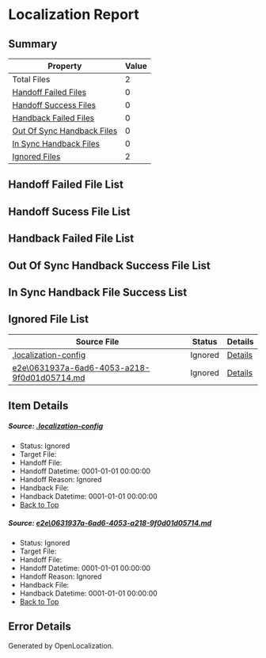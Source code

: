# <a name='report-top'></a> Localization Report

## Summary
 Property | Value 
 -------- | ----- 
 Total Files | 2
[ Handoff Failed Files ](#handoff-failed-list)| 0
[ Handoff Success Files ](#handoff-success-list)| 0
[ Handback Failed Files ](#handback-failed-list)| 0
[ Out Of Sync Handback Files ](#outofsync-handback-success-list)| 0
[ In Sync Handback Files ](#insync-handback-success-list)| 0
[ Ignored Files ](#ignored-list)| 2

## <a name='handoff-failed-list'></a> Handoff Failed File List

## <a name='handoff-success-list'></a> Handoff Sucess File List

## <a name='handback-failed-list'></a> Handback Failed File List

## <a name='outofsync-handback-success-list'></a> Out Of Sync Handback Success File List

## <a name='insync-handback-success-list'></a> In Sync Handback File Success List

## <a name='ignored-list'></a> Ignored File List
 Source File | Status | Details 
 ----------- | ------ | ------- 
 [.localization-config](https://github.com/OpenLocalizationTest/oltest/blob/4719d2d835e6187a06ce1fb11947b5feac8d3aa8/.localization-config) | Ignored | [Details](#44c464a08dbf62d71471374c459d78e5fe18d7550)
 [e2e\0631937a-6ad6-4053-a218-9f0d01d05714.md](https://github.com/OpenLocalizationTest/oltest/blob/4719d2d835e6187a06ce1fb11947b5feac8d3aa8/e2e/0631937a-6ad6-4053-a218-9f0d01d05714.md) | Ignored | [Details](#56494da1d48f08682dc7e99276025f67f4c64b231)

## Item Details
##### <a name='44c464a08dbf62d71471374c459d78e5fe18d7550'></a> Source: [.localization-config](https://github.com/OpenLocalizationTest/oltest/blob/4719d2d835e6187a06ce1fb11947b5feac8d3aa8/.localization-config)
* Status: Ignored
* Target File: 
* Handoff File: 
* Handoff Datetime: 0001-01-01 00:00:00
* Handoff Reason: Ignored
* Handback File: 
* Handback Datetime: 0001-01-01 00:00:00
* [Back to Top](#report-top)

##### <a name='56494da1d48f08682dc7e99276025f67f4c64b231'></a> Source: [e2e\0631937a-6ad6-4053-a218-9f0d01d05714.md](https://github.com/OpenLocalizationTest/oltest/blob/4719d2d835e6187a06ce1fb11947b5feac8d3aa8/e2e/0631937a-6ad6-4053-a218-9f0d01d05714.md)
* Status: Ignored
* Target File: 
* Handoff File: 
* Handoff Datetime: 0001-01-01 00:00:00
* Handoff Reason: Ignored
* Handback File: 
* Handback Datetime: 0001-01-01 00:00:00
* [Back to Top](#report-top)


## Error Details

Generated by OpenLocalization.
